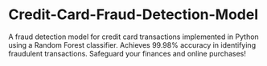 # Credit-Card-Fraud-Detection-Model
A fraud detection model for credit card transactions implemented in Python using a Random Forest classifier. Achieves 99.98% accuracy in identifying fraudulent transactions. Safeguard your finances and online purchases!
